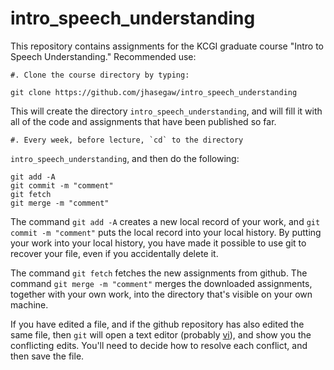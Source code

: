 # intro_speech_understanding

This repository contains assignments for the KCGI graduate course
"Intro to Speech Understanding."  Recommended use:

    #. Clone the course directory by typing:

```
git clone https://github.com/jhasegaw/intro_speech_understanding
```

This will create the directory `intro_speech_understanding`, and will
fill it with all of the code and assignments that have been published so far.

    #. Every week, before lecture, `cd` to the directory
`intro_speech_understanding`, and then do the following:

```
git add -A
git commit -m "comment"
git fetch
git merge -m "comment"
```

The command `git add -A` creates a new local record of your work, and
`git commit -m "comment"` puts the local record into your local
history.  By putting your work into your local history, you have made
it possible to use git to recover your file, even if you accidentally
delete it.

The command `git fetch` fetches the new assignments from github.  The
command `git merge -m "comment"` merges the downloaded assignments,
together with your own work, into the directory that's visible on your
own machine.

If you have edited a file, and if the github repository has also
edited the same file, then `git` will open a text editor (probably <a
href="https://www.cs.colostate.edu/helpdocs/vi.html">vi</a>), and show
you the conflicting edits.  You'll need to decide how to resolve each
conflict, and then save the file.

